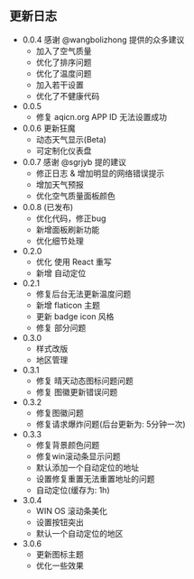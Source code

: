 ## 更新日志
- 0.0.4 感谢 @wangbolizhong 提供的众多建议
    - 加入了空气质量
    - 优化了排序问题
    - 优化了温度问题
    - 加入若干设置
    - 优化了不健康代码
- 0.0.5 
    - 修复 aqicn.org APP ID 无法设置成功
- 0.0.6 更新狂魔
    - 动态天气显示(Beta)
    - 可定制化仪表盘 
- 0.0.7 感谢 @sgrjyb 提的建议
    - 修正日志 & 增加明显的网络错误提示
    - 增加天气预报
    - 优化空气质量面板颜色
- 0.0.8 (已发布)
    - 优化代码，修正bug
    - 新增面板刷新功能
    - 优化细节处理
- 0.2.0
    - 优化 使用 React 重写
    - 新增 自动定位
- 0.2.1
    - 修复后台无法更新温度问题
    - 新增 flaticon 主题
    - 更新 badge icon 风格
    - 修复 部分问题
- 0.3.0
    - 样式改版
    - 地区管理
- 0.3.1
    - 修复 晴天动态图标问题问题
    - 修复 图徽更新错误问题
- 0.3.2
  - 修复图徽问题
  - 修复请求爆炸问题(后台更新为: 5分钟一次)
- 0.3.3
  - 修复背景颜色问题
  - 修复win滚动条显示问题
  - 默认添加一个自动定位的地址
  - 设置修复重置无法重置地址的问题
  - 自动定位(缓存为: 1h)
- 3.0.4
  - WIN OS 滚动条美化
  - 设置按钮突出
  - 默认一个自动定位的地区
- 3.0.6
  - 更新图标主题
  - 优化一些效果